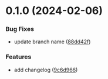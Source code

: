 # 0.1.0 (2024-02-06)


### Bug Fixes

* update branch name ([88dd42f](https://github.com/xuezhongcai/greetings-ci/commit/88dd42f72d071f19228cfda3ce1f13a864fdc4a3))


### Features

* add changelog ([9c6d966](https://github.com/xuezhongcai/greetings-ci/commit/9c6d966349d3eea9f477c8468292260eba1677ae))



